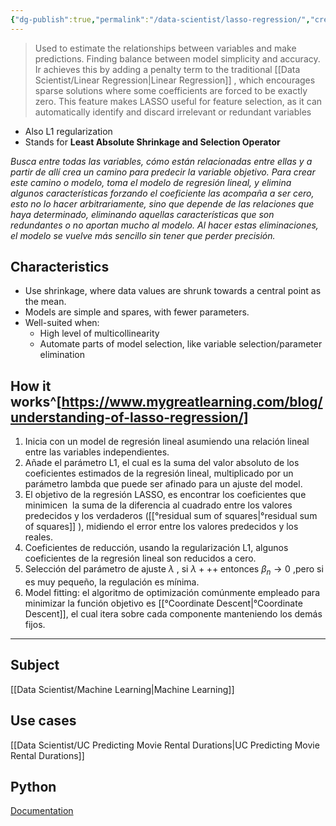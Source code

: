 ```yaml
---
{"dg-publish":true,"permalink":"/data-scientist/lasso-regression/","created":"2023-11-08T08:20:55.183-05:00","updated":"2024-03-02T08:59:27.213-05:00"}
---
```



>Used to estimate the relationships between variables and make predictions. Finding balance between model simplicity and accuracy. Ir achieves this by adding a penalty term to the traditional [[Data Scientist/Linear Regression\|Linear Regression]] , which encourages sparse solutions where some coefficients are forced to be exactly zero. This feature makes LASSO useful for feature selection, as it can automatically identify and discard irrelevant or redundant variables 


- Also L1 regularization
- Stands for **Least Absolute Shrinkage and Selection Operator**

*Busca entre todas las variables, cómo están relacionadas entre ellas y a partir de allí crea un camino para predecir la variable objetivo. Para crear este camino o modelo, toma el modelo de regresión lineal, y elimina algunos características forzando el coeficiente las acompaña a ser cero, esto no lo hacer arbitrariamente, sino que depende de las relaciones que haya determinado, eliminando aquellas características que son redundantes o no aportan mucho al modelo. Al hacer estas eliminaciones, el modelo se vuelve más sencillo sin tener que perder precisión.*

## Characteristics

- Use shrinkage, where data values are shrunk towards a central point as the mean.
- Models are simple and spares, with fewer parameters.
- Well-suited when:
	- High level of multicollinearity
	- Automate parts of model selection, like variable selection/parameter elimination

## How it works^[https://www.mygreatlearning.com/blog/understanding-of-lasso-regression/]

1. Inicia con un model de regresión lineal asumiendo una relación lineal entre las variables independientes.
2. Añade el parámetro L1, el cual es la suma del valor absoluto de los coeficientes estimados de la regresión lineal, multiplicado por un parámetro lambda que puede ser afinado para un ajuste del model.
3. El objetivo de la regresión LASSO, es encontrar los coeficientes que minimicen  la suma de la diferencia al cuadrado entre los valores predecidos y los verdaderos ([[°residual sum of squares\|°residual sum of squares]] ), midiendo el error entre los valores predecidos y los reales.
4. Coeficientes de reducción, usando la regularización L1, algunos coeficientes de la regresión lineal son reducidos a cero. 
5. Selección del parámetro de ajuste $\lambda$ ,  si  $\lambda+++$ entonces $\beta_{n}\rightarrow0$ ,pero si es muy pequeño, la regulación es mínima.
6. Model fitting: el algoritmo de optimización comúnmente empleado para minimizar la función objetivo es [[°Coordinate Descent\|°Coordinate Descent]], el cual itera sobre cada componente manteniendo los demás fijos.
---
## Subject
[[Data Scientist/Machine Learning\|Machine Learning]]
## Use cases
[[Data Scientist/UC Predicting Movie Rental Durations\|UC Predicting Movie Rental Durations]]
## Python
[Documentation](https://scikit-learn.org/stable/modules/generated/sklearn.linear_model.Lasso.html)
